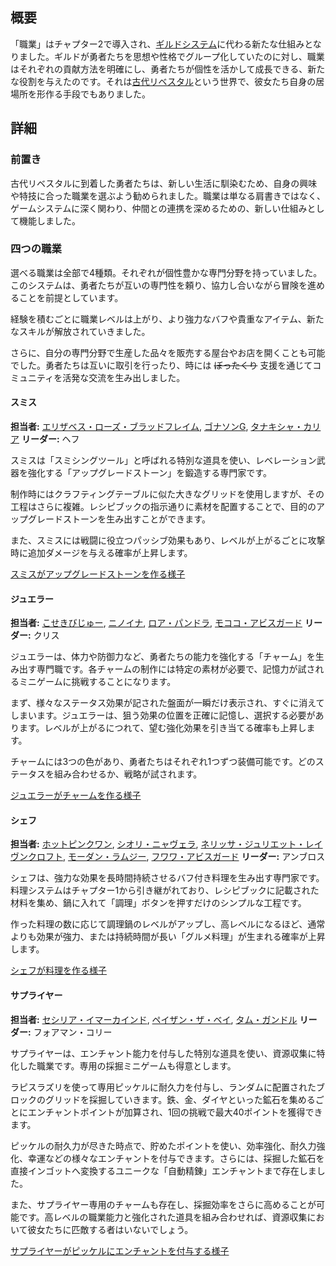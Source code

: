 <!-- title: 職業 -->

<!-- quote: スープ1杯で250コインだって?! -->

<!-- chapters: 1 -->

<!-- images: (職業の概要), (職業とそのアイコン), (ジュエラーが作るチャーム), (スミスが作るアップグレードストーン), (シェフが作る料理) -->

<!-- model: false -->

## 概要

「職業」はチャプター2で導入され、[ギルドシステム](#entry:guilds-entry)に代わる新たな仕組みとなりました。ギルドが勇者たちを思想や性格でグループ化していたのに対し、職業はそれぞれの貢献方法を明確にし、勇者たちが個性を活かして成長できる、新たな役割を与えたのです。それは[古代リベスタル](#entry:libestal-ancient-entry)という世界で、彼女たち自身の居場所を形作る手段でもありました。

## 詳細

### 前置き

古代リベスタルに到着した勇者たちは、新しい生活に馴染むため、自身の興味や特技に合った職業を選ぶよう勧められました。職業は単なる肩書きではなく、ゲームシステムに深く関わり、仲間との連携を深めるための、新しい仕組みとして機能しました。

### 四つの職業

選べる職業は全部で4種類。それぞれが個性豊かな専門分野を持っていました。
このシステムは、勇者たちが互いの専門性を頼り、協力し合いながら冒険を進めることを前提としています。

経験を積むごとに職業レベルは上がり、より強力なバフや貴重なアイテム、新たなスキルが解放されていきました。

さらに、自分の専門分野で生産した品々を販売する屋台やお店を開くことも可能でした。勇者たちは互いに取引を行ったり、時には ~~ぼったくり~~ 支援を通じてコミュニティを活発な交流を生み出しました。

#### スミス

**担当者:** [エリザベス・ローズ・ブラッドフレイム](#entry:liz-entry), [ゴナソンG](#entry:gigi-entry), [タナキシャ・カリア](#entry:kiara-entry)
**リーダー:** ヘフ

スミスは「スミシングツール」と呼ばれる特別な道具を使い、レベレーション武器を強化する「アップグレードストーン」を鍛造する専門家です。

制作時にはクラフティングテーブルに似た大きなグリッドを使用しますが、その工程はさらに複雑。レシピブックの指示通りに素材を配置することで、目的のアップグレードストーンを生み出すことができます。

また、スミスには戦闘に役立つパッシブ効果もあり、レベルが上がるごとに攻撃時に追加ダメージを与える確率が上昇します。

[スミスがアップグレードストーンを作る様子](#embed:https://www.youtube.com/live/wnQuawM-3Jc?si=eqo6EHO6IVC2c43c&t=1180)

#### ジュエラー

**担当者:** [こせきびじゅー](#entry:bijou-entry), [ニノイナ](#entry:ina-entry), [ロア・パンドラ](#entry:raora-entry), [モココ・アビスガード](#entry:mococo-entry)
**リーダー:** クリス

ジュエラーは、体力や防御力など、勇者たちの能力を強化する「チャーム」を生み出す専門職です。各チャームの制作には特定の素材が必要で、記憶力が試されるミニゲームに挑戦することになります。

まず、様々なステータス効果が記された盤面が一瞬だけ表示され、すぐに消えてしまいます。ジュエラーは、狙う効果の位置を正確に記憶し、選択する必要があります。レベルが上がるにつれて、望む強化効果を引き当てる確率も上昇します。

チャームには3つの色があり、勇者たちはそれぞれ1つずつ装備可能です。どのステータスを組み合わせるか、戦略が試されます。

[ジュエラーがチャームを作る様子](#embed:https://www.youtube.com/live/pEAXwijhfFY?si=4jbm3iseM7W5lCMp&t=16078)

#### シェフ

**担当者:** [ホットピンクワン](#entry:irys-entry), [シオリ・ニャヴェラ](#entry:shiori-entry), [ネリッサ・ジュリエット・レイヴンクロフト](#entry:nerissa-entry), [モーダン・ラムジー](#entry:calli-entry), [フワワ・アビスガード](#entry:fuwawa-entry)
**リーダー:** アンブロス

シェフは、強力な効果を長時間持続させるバフ付き料理を生み出す専門家です。料理システムはチャプター1から引き継がれており、レシピブックに記載された材料を集め、鍋に入れて「調理」ボタンを押すだけのシンプルな工程です。

作った料理の数に応じて調理鍋のレベルがアップし、高レベルになるほど、通常よりも効果が強力、または持続時間が長い「グルメ料理」が生まれる確率が上昇します。

[シェフが料理を作る様子](#embed:https://www.youtube.com/live/XfZh_3xb7i0?si=_LANDkLQRUBJTQg3&t=9331)

#### サプライヤー

**担当者:** [セシリア・イマーカインド](#entry:cecilia-entry), [ペイザン・ザ・ベイ](#entry:bae-entry), [タム・ガンドル](#entry:kronii-entry)
**リーダー:** フォアマン・コリー

サプライヤーは、エンチャント能力を付与した特別な道具を使い、資源収集に特化した職業です。専用の採掘ミニゲームも得意とします。

ラピスラズリを使って専用ピッケルに耐久力を付与し、ランダムに配置されたブロックのグリッドを採掘していきます。鉄、金、ダイヤといった鉱石を集めるごとにエンチャントポイントが加算され、1回の挑戦で最大40ポイントを獲得できます。

ピッケルの耐久力が尽きた時点で、貯めたポイントを使い、効率強化、耐久力強化、幸運などの様々なエンチャントを付与できます。さらには、採掘した鉱石を直接インゴットへ変換するユニークな「自動精錬」エンチャントまで存在しました。

また、サプライヤー専用のチャームも存在し、採掘効率をさらに高めることが可能です。高レベルの職業能力と強化された道具を組み合わせれば、資源収集において彼女たちに匹敵する者はいないでしょう。

[サプライヤーがピッケルにエンチャントを付与する様子](#embed:https://www.youtube.com/live/NGC0VaSUPnE?si=OLvHrK407SXwIXA8&t=18854)